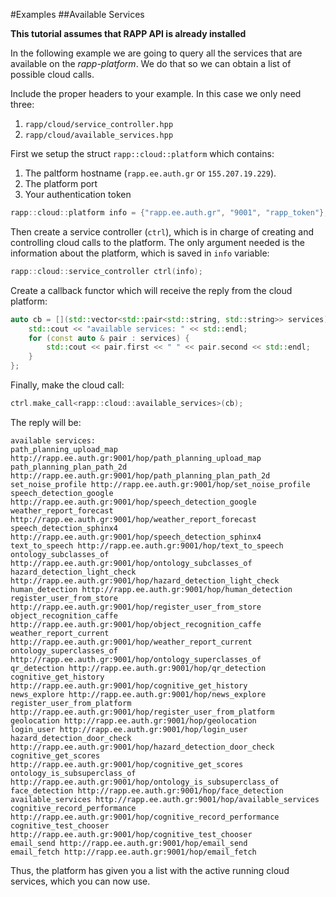 #Examples
##Available Services

**This tutorial assumes that RAPP API is already installed**

In the following example we are going to query all the services that are available on the _rapp-platform_.
We do that so we can obtain a list of possible cloud calls.

Include the proper headers to your example. 
In this case we only need three:

1. `rapp/cloud/service_controller.hpp`
2. `rapp/cloud/available_services.hpp`

First we setup the struct `rapp::cloud::platform` which contains:
1. The paltform hostname (`rapp.ee.auth.gr` or `155.207.19.229`). 
2. The platform port
3. Your authentication token

```cpp
rapp::cloud::platform info = {"rapp.ee.auth.gr", "9001", "rapp_token"}; 
```

Then create a service controller (`ctrl`), which is in charge of creating and controlling cloud calls to the platform.
The only argument needed is the information about the platform, which is saved in `info` variable:

```cpp
rapp::cloud::service_controller ctrl(info);
```

Create a callback functor which will receive the reply from the cloud platform:

```cpp
auto cb = [](std::vector<std::pair<std::string, std::string>> services) {
    std::cout << "available services: " << std::endl;
    for (const auto & pair : services) {
        std::cout << pair.first << " " << pair.second << std::endl;
    }
};
```

Finally, make the cloud call:

```cpp
ctrl.make_call<rapp::cloud::available_services>(cb);
```

The reply will be:

```
available services: 
path_planning_upload_map http://rapp.ee.auth.gr:9001/hop/path_planning_upload_map
path_planning_plan_path_2d http://rapp.ee.auth.gr:9001/hop/path_planning_plan_path_2d
set_noise_profile http://rapp.ee.auth.gr:9001/hop/set_noise_profile
speech_detection_google http://rapp.ee.auth.gr:9001/hop/speech_detection_google
weather_report_forecast http://rapp.ee.auth.gr:9001/hop/weather_report_forecast
speech_detection_sphinx4 http://rapp.ee.auth.gr:9001/hop/speech_detection_sphinx4
text_to_speech http://rapp.ee.auth.gr:9001/hop/text_to_speech
ontology_subclasses_of http://rapp.ee.auth.gr:9001/hop/ontology_subclasses_of
hazard_detection_light_check http://rapp.ee.auth.gr:9001/hop/hazard_detection_light_check
human_detection http://rapp.ee.auth.gr:9001/hop/human_detection
register_user_from_store http://rapp.ee.auth.gr:9001/hop/register_user_from_store
object_recognition_caffe http://rapp.ee.auth.gr:9001/hop/object_recognition_caffe
weather_report_current http://rapp.ee.auth.gr:9001/hop/weather_report_current
ontology_superclasses_of http://rapp.ee.auth.gr:9001/hop/ontology_superclasses_of
qr_detection http://rapp.ee.auth.gr:9001/hop/qr_detection
cognitive_get_history http://rapp.ee.auth.gr:9001/hop/cognitive_get_history
news_explore http://rapp.ee.auth.gr:9001/hop/news_explore
register_user_from_platform http://rapp.ee.auth.gr:9001/hop/register_user_from_platform
geolocation http://rapp.ee.auth.gr:9001/hop/geolocation
login_user http://rapp.ee.auth.gr:9001/hop/login_user
hazard_detection_door_check http://rapp.ee.auth.gr:9001/hop/hazard_detection_door_check
cognitive_get_scores http://rapp.ee.auth.gr:9001/hop/cognitive_get_scores
ontology_is_subsuperclass_of http://rapp.ee.auth.gr:9001/hop/ontology_is_subsuperclass_of
face_detection http://rapp.ee.auth.gr:9001/hop/face_detection
available_services http://rapp.ee.auth.gr:9001/hop/available_services
cognitive_record_performance http://rapp.ee.auth.gr:9001/hop/cognitive_record_performance
cognitive_test_chooser http://rapp.ee.auth.gr:9001/hop/cognitive_test_chooser
email_send http://rapp.ee.auth.gr:9001/hop/email_send
email_fetch http://rapp.ee.auth.gr:9001/hop/email_fetch
```

Thus, the platform has given you a list with the active running cloud services,
which you can now use.
